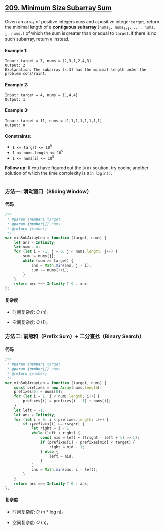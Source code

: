 ## [209. Minimum Size Subarray Sum](https://leetcode.com/problems/minimum-size-subarray-sum/)

###

Given an array of positive integers `nums` and a positive integer `target`, return the minimal length of a **contiguous subarray** `[nums`<sub>`l`</sub>`, nums`<sub>`l+1`</sub>`, ..., nums`<sub>`r-1`</sub>`, nums`<sub>`r`</sub>`]` of which the sum is greater than or equal to `target`. If there is no such subarray, return `0` instead.

#### Example 1:

```
Input: target = 7, nums = [2,3,1,2,4,3]
Output: 2
Explanation: The subarray [4,3] has the minimal length under the problem constraint.
```

#### Example 2:

```
Input: target = 4, nums = [1,4,4]
Output: 1
```

#### Example 3:

```
Input: target = 11, nums = [1,1,1,1,1,1,1,1]
Output: 0
```

#### Constraints:

-   `1 <= target <= 10`<sup>`9`</sup>
-   `1 <= nums.length <= 10`<sup>`5`</sup>
-   `1 <= nums[i] <= 10`<sup>`5`</sup>

**Follow up**: If you have figured out the `O(n)` solution, try coding another solution of which the time complexity is `O(n log(n))`.

#

### 方法一: 滑动窗口（Sliding Window）

#### 代码

```javascript
/**
 * @param {number} target
 * @param {number[]} nums
 * @return {number}
 */
var minSubArrayLen = function (target, nums) {
    let ans = Infinity;
    let sum = 0;
    for (let i = -1, j = 0; j < nums.length; j++) {
        sum += nums[j];
        while (sum >= target) {
            ans = Math.min(ans, j - i);
            sum -= nums[++i];
        }
    }
    return ans === Infinity ? 0 : ans;
};
```

#### 复杂度

-   时间复杂度: _O_ (n)。

-   空间复杂度: _O_ (1)。

### 方法二: 前缀和（Prefix Sum）+ 二分查找（Binary Search）

#### 代码

```javascript
/**
 * @param {number} target
 * @param {number[]} nums
 * @return {number}
 */
var minSubArrayLen = function (target, nums) {
    const prefixes = new Array(nums.length);
    prefixes[0] = nums[0];
    for (let i = 1; i < nums.length; i++) {
        prefixes[i] = prefixes[i - 1] + nums[i];
    }
    let left = -1;
    let ans = Infinity;
    for (let i = 0; i < prefixes.length; i++) {
        if (prefixes[i] >= target) {
            let right = i - 1;
            while (left < right) {
                const mid = left + ((right - left + 1) >> 1);
                if (prefixes[i] - prefixes[mid] < target) {
                    right = mid - 1;
                } else {
                    left = mid;
                }
            }
            ans = Math.min(ans, i - left);
        }
    }
    return ans === Infinity ? 0 : ans;
};
```

#### 复杂度

-   时间复杂度: _O_ (n \* log n)。

-   空间复杂度: _O_ (n)。

